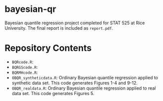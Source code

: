 # bayesian-qr
Bayesian quantile regression project completed for STAT 525 at Rice University. The final report is included as `report.pdf`.

# Repository Contents
- `BQRcode.R`: 
- `BQRGScode.R`: 
- `BQRMHcode.R`:
- `OBQR_syntheticdata.R`: Ordinary Bayesian quantile regression applied to synthetic data set. This code generates Figures 1-4 and 9-12.
- `OBQR_realdata.R`: Ordinary Bayesian quantile regression applied to real data set. This code generates Figures 5.

